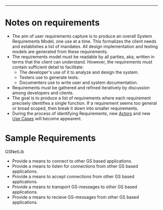 ------------------------------------------------------------------------

# Notes on requirements

-   The aim of user requirements capture is to produce an overall System
    Requirements Model, one use at a time. This formalizes the client
    needs and establishes a list of mandates. All design implementation
    and testing models are generated from these requirements.
-   The requirements model must be readable by all parties, aka, written
    in terms that the client can understand. However, the requirements
    must contain sufficient detail to facilitate:
    -   The developer's use of it to analyze and design the system.
    -   Testers use to generate tests.
    -   Documenters use to write user and system documentation.
-   Requirements must be gathered and refined iteratively by discussion
    among developers and clients.
-   The goal is to produce a list of requirements where each requirement
    precisely identifies a single function. If a requirement seems too
    general or broad scoped, then break it down into smaller
    requirements.
-   During the process of identifying Requirements, new
    [Actors](GS_Actors_Standard.md) and new [Use
    Cases](GS_Use-Cases_Standard.md) will become appearent.






# Sample Requirements


GSNetLib

-   Provide a means to connect to other GS based applications.
-   Provide a means to listen for connections from other GS based
    applications.
-   Provide a means to accept connections from other GS based
    applications.
-   Provide a means to transport GS-messages to other GS based
    applications.
-   Provide a means to recieve GS-messages from other GS based
    applications.
